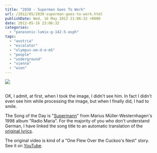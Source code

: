```yaml
---
title: "2038 - Superman Goes To Work"
url: /2012/05/2038-superman-goes-to-work.html
publishDate: Wed, 16 May 2012 21:06:32 +0000
date: 2012-05-16 23:06:32
categories: 
  - "panasonic-lumix-g-142-5-asph"
tags: 
  - "austria"
  - "escalator"
  - "olympus-om-d-e-m5"
  - "people"
  - "underground"
  - "vienna"
  - "wien"
---
```

<div class="container">
<div class="center"><a target="_blank" href="https://d25zfm9zpd7gm5.cloudfront.net/1200x1200/2012/20120516_152554_lr.jpg"><img src="https://d25zfm9zpd7gm5.cloudfront.net/0600x0600/2012/20120516_152554_lr.jpg" /></a></div>
</div>
<br />

OK, I admit, at first, when I took the image, I didn't see him. In fact I didn't even see him while processing the image, but when I finally did, I had to smile.

 The Song of the Day is "<a href="http://www.google.com/translate?u=http%3A%2F%2Fwww.seeklyrics.com%2Fprinter.php%3Flyric_id%3D1666081&langpair=de%7Cen&hl=en&ie=UTF-8" target="_blank">Supermann</a>" from Marius Müller-Westernhagen's 1998 album "Radio Maria". For the majority of you who don't understand German, I have linked the song title to an automatic translation of the <a href="http://www.lyricstime.com/marius-m-ller-westernhagen-supermann-lyrics.html" target="_blank">original lyrics</a>.

The original video is kind of a "One Flew Over the Cuckoo's Nest" story. See it on <a href="http://www.youtube.com/watch?v=MbzqDTwdPEs" target="_blank">YouTube</a>.
